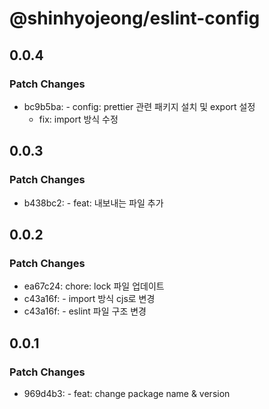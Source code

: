 # @shinhyojeong/eslint-config

## 0.0.4

### Patch Changes

- bc9b5ba: - config: prettier 관련 패키지 설치 및 export 설정
  - fix: import 방식 수정

## 0.0.3

### Patch Changes

- b438bc2: - feat: 내보내는 파일 추가

## 0.0.2

### Patch Changes

- ea67c24: chore: lock 파일 업데이트
- c43a16f: - import 방식 cjs로 변경
- c43a16f: - eslint 파일 구조 변경

## 0.0.1

### Patch Changes

- 969d4b3: - feat: change package name & version
